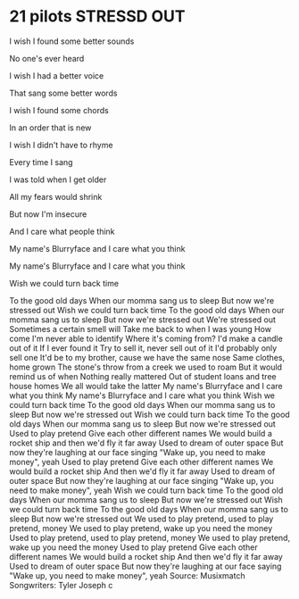 # 21 pilots STRESSD OUT
I wish I found some better sounds

No one's ever heard

I wish I had a better voice

That sang some better words

I wish I found some chords

In an order that is new

I wish I didn't have to rhyme

Every time I sang

I was told when I get older

All my fears would shrink

But now I'm insecure

And I care what people think

My name's Blurryface and I care what you think

My name's Blurryface and I care what you think

Wish we could turn back time

To the good old days
When our momma sang us to sleep
But now we're stressed out
Wish we could turn back time
To the good old days
When our momma sang us to sleep
But now we're stressed out
We're stressed out
Sometimes a certain smell will
Take me back to when I was young
How come I'm never able to identify
Where it's coming from?
I'd make a candle out of it
If I ever found it
Try to sell it, never sell out of it
I'd probably only sell one
It'd be to my brother, cause we have the same nose
Same clothes, home grown
The stone's throw from a creek we used to roam
But it would remind us of when
Nothing really mattered
Out of student loans and tree house homes
We all would take the latter
My name's Blurryface and I care what you think
My name's Blurryface and I care what you think
Wish we could turn back time
To the good old days
When our momma sang us to sleep
But now we're stressed out
Wish we could turn back time
To the good old days
When our momma sang us to sleep
But now we're stressed out
Used to play pretend
Give each other different names
We would build a rocket ship and then we'd fly it far away
Used to dream of outer space
But now they're laughing at our face singing
"Wake up, you need to make money", yeah
Used to play pretend
Give each other different names
We would build a rocket ship
And then we'd fly it far away
Used to dream of outer space
But now they're laughing at our face singing
"Wake up, you need to make money", yeah
Wish we could turn back time
To the good old days
When our momma sang us to sleep
But now we're stressed out
Wish we could turn back time
To the good old days
When our momma sang us to sleep
But now we're stressed out
We used to play pretend, used to play pretend, money
We used to play pretend, wake up you need the money
Used to play pretend, used to play pretend, money
We used to play pretend, wake up you need the money
Used to play pretend
Give each other different names
We would build a rocket ship
And then we'd fly it far away
Used to dream of outer space
But now they're laughing at our face saying
"Wake up, you need to make money", yeah
Source: Musixmatch
Songwriters: Tyler Joseph
c
